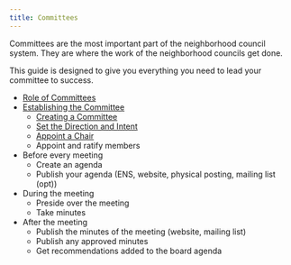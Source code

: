 ```yaml
---
title: Committees
---
```


Committees are the most important part of the neighborhood council system. They are where the work of the neighborhood councils get done.

This guide is designed to give you everything you need to lead your committee to success.

- [Role of Committees](role)
- [Establishing the Committee](establish)
  - [Creating a Committee](create)
  - [Set the Direction and Intent](directives)
  - [Appoint a Chair](appoint-chair)
  - Appoint and ratify members
- Before every meeting
  - Create an agenda
  - Publish your agenda (ENS, website, physical posting, mailing list (opt))
- During the meeting
  - Preside over the meeting
  - Take minutes
- After the meeting
  - Publish the minutes of the meeting (website, mailing list)
  - Publish any approved minutes
  - Get recommendations added to the board agenda
